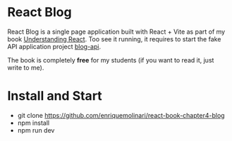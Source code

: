 # React Blog

React Blog is a single page application built with React + Vite as part of my book [Understanding React](https://leanpub.com/understandingreact). Too see it running, it requires to start the fake API application project [blog-api](https://github.com/enriquemolinari/blog-api).

The book is completely **free** for my students (if you want to read it, just write to me).

# Install and Start

- git clone https://github.com/enriquemolinari/react-book-chapter4-blog
- npm install
- npm run dev

